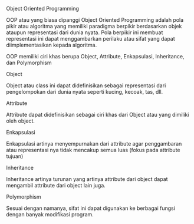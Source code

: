 Object Oriented Programming

OOP atau yang biasa dipanggi Object Oriented Programming adalah pola pikir atau algoritma yang memiliki paradigma berpikir berdasarkan objek ataupun representasi dari dunia nyata. Pola berpikir ini membuat representasi ini dapat menggambarkan perilaku atau sifat yang dapat diimplementasikan kepada algoritma.

OOP memiliki ciri khas berupa Object, Attribute, Enkapsulasi, Inheritance, dan Polymorphism

Object

Object atau class ini dapat didefinisikan sebagai representasi dari pengelompokan dari dunia nyata seperti kucing, kecoak, tas, dll.

Attribute

Attribute dapat didefinisikan sebagai ciri khas dari Object atau yang dimiliki oleh object.

Enkapsulasi

Enkapsulasi artinya menyempurnakan dari attribute agar penggambaran atau representasi nya tidak mencakup semua luas (fokus pada attribute tujuan)

Inheritance

Inheritance artinya turunan yang artinya attribute dari object dapat mengambil attribute dari object lain juga.

Polymorphism

Sesuai dengan namanya, sifat ini dapat digunakan ke berbagai fungsi dengan banyak modifikasi program.
